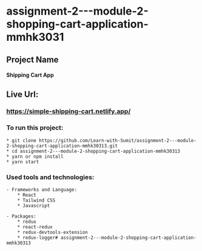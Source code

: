 # assignment-2---module-2-shopping-cart-application-mmhk3031

## Project Name

#### Shipping Cart App

## Live Url:
### https://simple-shipping-cart.netlify.app/

### To run this project:
    * git clone https://github.com/Learn-with-Sumit/assignment-2---module-2-shopping-cart-application-mmhk30313.git
    * cd assignment-2---module-2-shopping-cart-application-mmhk30313
    * yarn or npm install
    * yarn start

### Used tools and technologies:
    - Frameworks and Language:
        * React
        * Tailwind CSS
        * Javascript

    - Packages:
        * redux
        * react-redux
        * redux-devtools-extension
        * redux-logger# assignment-2---module-2-shopping-cart-application-mmhk30313
